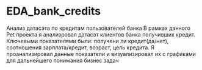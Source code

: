 # EDA_bank_credits
Анализ датасэта по кредитам пользователей банка
В рамках данного Pet проекта я анализровал датасэт клиентов банка получивших кредит.
Ключевыми показателями были: получени ли кредит(да/нет), соотношения зарплата/кредит, возраст, цель кредита.
Я проанализировал данные показатели и визуализировал их с графиками для дальнейшего понимания бизнес задач
